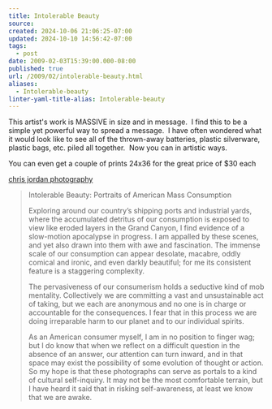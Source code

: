 ```yaml
---
title: Intolerable Beauty
source: 
created: 2024-10-06 21:06:25-07:00
updated: 2024-10-10 14:56:42-07:00
tags:
  - post
date: 2009-02-03T15:39:00.000-08:00
published: true
url: /2009/02/intolerable-beauty.html
aliases:
  - Intolerable-beauty
linter-yaml-title-alias: Intolerable-beauty
---
```



This artist's work is MASSIVE in size and in message.  I find this to be a simple yet powerful way to spread a message.  I have often wondered what it would look like to see all of the thrown-away batteries, plastic silverware, plastic bags, etc. piled all together.  Now you can in artistic ways.  
  
You can even get a couple of prints 24x36 for the great price of $30 each  
  
[chris jordan photography](http://www.chrisjordan.com/)  

> Intolerable Beauty: Portraits of American Mass Consumption  
>   
> Exploring around our country’s shipping ports and industrial yards, where the accumulated detritus of our consumption is exposed to view like eroded layers in the Grand Canyon, I find evidence of a slow-motion apocalypse in progress. I am appalled by these scenes, and yet also drawn into them with awe and fascination. The immense scale of our consumption can appear desolate, macabre, oddly comical and ironic, and even darkly beautiful; for me its consistent feature is a staggering complexity.  
>   
> The pervasiveness of our consumerism holds a seductive kind of mob mentality. Collectively we are committing a vast and unsustainable act of taking, but we each are anonymous and no one is in charge or accountable for the consequences. I fear that in this process we are doing irreparable harm to our planet and to our individual spirits.  
>   
> As an American consumer myself, I am in no position to finger wag; but I do know that when we reflect on a difficult question in the absence of an answer, our attention can turn inward, and in that space may exist the possibility of some evolution of thought or action. So my hope is that these photographs can serve as portals to a kind of cultural self-inquiry. It may not be the most comfortable terrain, but I have heard it said that in risking self-awareness, at least we know that we are awake.